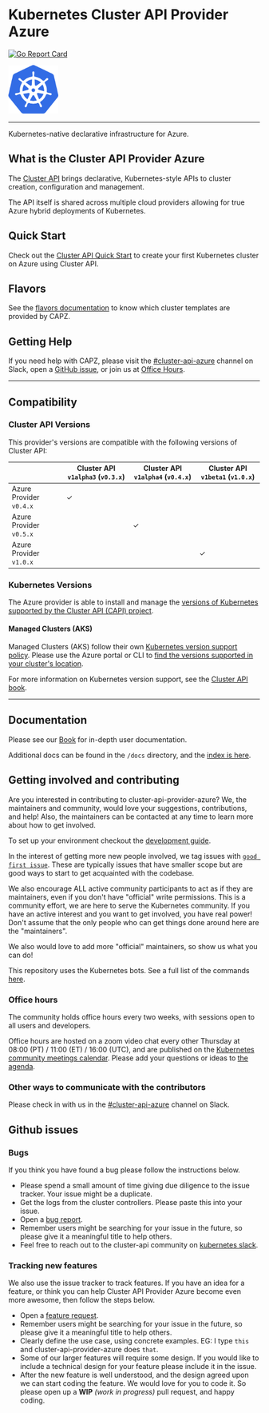 # Kubernetes Cluster API Provider Azure

[![Go Report Card](https://goreportcard.com/badge/kubernetes-sigs/cluster-api-provider-azure)](https://goreportcard.com/report/kubernetes-sigs/cluster-api-provider-azure)

<img src="https://github.com/kubernetes/kubernetes/raw/master/logo/logo.png"  width="100">

------

Kubernetes-native declarative infrastructure for Azure.

## What is the Cluster API Provider Azure

The [Cluster API][cluster_api] brings declarative, Kubernetes-style APIs to cluster creation, configuration and management.

The API itself is shared across multiple cloud providers allowing for true Azure
hybrid deployments of Kubernetes.

## Quick Start

Check out the [Cluster API Quick Start][quickstart] to create your first Kubernetes cluster on Azure using Cluster API.

## Flavors

See the [flavors documentation][flavors_doc] to know which cluster templates are provided by CAPZ.


## Getting Help

If you need help with CAPZ, please visit the [#cluster-api-azure][slack] channel on Slack, open a [GitHub issue](#github-issues), or join us at [Office Hours](#office-hours).

------

## Compatibility

### Cluster API Versions

This provider's versions are compatible with the following versions of Cluster API:

| | Cluster API `v1alpha3` (`v0.3.x`) | Cluster API `v1alpha4` (`v0.4.x`) | Cluster API `v1beta1` (`v1.0.x`) |
|---|---|---|---|
|Azure Provider `v0.4.x` | ✓ |  |  |
|Azure Provider `v0.5.x` |  | ✓ |  |
|Azure Provider `v1.0.x` |  |  | ✓ |

### Kubernetes Versions

The Azure provider is able to install and manage the [versions of Kubernetes supported by the Cluster API (CAPI) project](https://cluster-api.sigs.k8s.io/reference/versions.html#supported-kubernetes-versions).


#### Managed Clusters (AKS)

Managed Clusters (AKS) follow their own [Kubernetes version support policy](https://docs.microsoft.com/en-us/azure/aks/supported-kubernetes-versions?tabs=azure-cli#kubernetes-version-support-policy). Please use the Azure portal or CLI to [find the versions supported in your cluster's location](https://docs.microsoft.com/en-us/azure/aks/supported-kubernetes-versions?tabs=azure-cli#azure-portal-and-cli-versions).

For more information on Kubernetes version support, see the [Cluster API book](https://cluster-api.sigs.k8s.io/reference/versions.html).

------

## Documentation

Please see our [Book](https://capz.sigs.k8s.io) for in-depth user documentation.

Additional docs can be found in the `/docs` directory, and the [index is here](https://github.com/kubernetes-sigs/cluster-api-provider-azure/blob/main/docs/README.md).


## Getting involved and contributing

Are you interested in contributing to cluster-api-provider-azure? We, the
maintainers and community, would love your suggestions, contributions, and help!
Also, the maintainers can be contacted at any time to learn more about how to get
involved.

To set up your environment checkout the [development guide](https://capz.sigs.k8s.io/developers/development.html).

In the interest of getting more new people involved, we tag issues with
[`good first issue`][good_first_issue].
These are typically issues that have smaller scope but are good ways to start
to get acquainted with the codebase.

We also encourage ALL active community participants to act as if they are
maintainers, even if you don't have "official" write permissions. This is a
community effort, we are here to serve the Kubernetes community. If you have an
active interest and you want to get involved, you have real power! Don't assume
that the only people who can get things done around here are the "maintainers".

We also would love to add more "official" maintainers, so show us what you can
do!

This repository uses the Kubernetes bots.  See a full list of the commands [here][prow].

### Office hours

The community holds office hours every two weeks, with sessions open to all users and
developers.

Office hours are hosted on a zoom video chat every other Thursday
at 08:00 (PT) / 11:00 (ET) / 16:00 (UTC),
and are published on the [Kubernetes community meetings calendar][gcal]. Please add your questions or ideas to [the agenda][capz_agenda].

### Other ways to communicate with the contributors

Please check in with us in the [#cluster-api-azure][slack] channel on Slack.

## Github issues

### Bugs

If you think you have found a bug please follow the instructions below.

- Please spend a small amount of time giving due diligence to the issue tracker. Your issue might be a duplicate.
- Get the logs from the cluster controllers. Please paste this into your issue.
- Open a [bug report][bug_report].
- Remember users might be searching for your issue in the future, so please give it a meaningful title to help others.
- Feel free to reach out to the cluster-api community on [kubernetes slack][slack_info].

### Tracking new features

We also use the issue tracker to track features. If you have an idea for a feature, or think you can help Cluster API Provider Azure become even more awesome, then follow the steps below.

- Open a [feature request][feature_request].
- Remember users might be searching for your issue in the future, so please
  give it a meaningful title to help others.
- Clearly define the use case, using concrete examples. EG: I type `this` and
  cluster-api-provider-azure does `that`.
- Some of our larger features will require some design. If you would like to
  include a technical design for your feature please include it in the issue.
- After the new feature is well understood, and the design agreed upon we can
  start coding the feature. We would love for you to code it. So please open
  up a **WIP** *(work in progress)* pull request, and happy coding.

<!-- References -->

[slack]: https://kubernetes.slack.com/messages/CEX9HENG7
[good_first_issue]: https://github.com/kubernetes-sigs/cluster-api-provider-azure/issues?q=is%3Aissue+is%3Aopen+sort%3Aupdated-desc+label%3A%22good+first+issue%22
[gcal]: https://calendar.google.com/calendar/embed?src=cgnt364vd8s86hr2phapfjc6uk%40group.calendar.google.com
[prow]: https://go.k8s.io/bot-commands
[bug_report]: https://github.com/kubernetes-sigs/cluster-api-provider-azure/issues/new?template=bug_report.md
[feature_request]: https://github.com/kubernetes-sigs/cluster-api-provider-azure/issues/new?template=feature_request.md
[slack_info]: https://github.com/kubernetes/community/tree/master/communication#slack
[cluster_api]: https://github.com/kubernetes-sigs/cluster-api
[quickstart]: https://cluster-api.sigs.k8s.io/user/quick-start.html
[flavors_doc]: https://github.com/kubernetes-sigs/cluster-api-provider-azure/blob/main/templates/flavors/README.md
[capz_agenda]: http://bit.ly/k8s-capz-agenda
